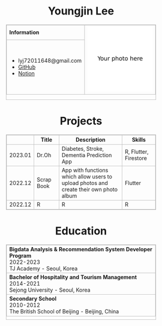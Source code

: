 <h1 align="center">Youngjin Lee</h1>
<table>
  <tbody>
    <tr>
      <td><b>Information</b></td>
      <td width="50%" rowspan="10">
        <img alt="Photo" src="./image.jpg" />
      </td>
    </tr>
    <tr>
      <td>
        <ul>
          <li>lyj72011648@gmail.com</li>
          <li><a href="https://github.com/EthanYJLee">GitHub</a></li>
          <li><a href="https://www.notion.so/Home-9e3211a55b694442acbea0113d3cec57">Notion</a></li>
        </ul>
      </td>
    </tr>
    <!-- <tr>
      <td><b>Skills</b></td>
      </td>
    </tr>
    <tr>
      <td>
        <ul>
          <li>JAVA, dddddd</li>
          </ul>
      </td>
    </tr> -->
    
    
  </tbody>
</table>

<h1 align="center">Projects</h1>

|| Title | Description | Skills | 
|-----| ------------ | ------------- | ------------- |
| 2023.01 | Dr.Oh | Diabetes, Stroke, Dementia Prediction App | R, Flutter, Firestore |
| 2022.12 | Scrap Book | App with functions which allow users to upload photos and create their own photo album | Flutter |
| 2022.12 | R | R | R |
| 2022.11 | Hoping | Website using Spring Boot with previous JSP & MVC project (Boot Camp) | Spring Boot, MySQL |
| 2022.11 | Boot Camp | Hospitality Peer-To-Peer platform which connects Guests and Hosts | JSP, MVC Pattern, MySQL |
| 2022.10 | Noon | Kiosk, App, Customer Management System for Coffee Shop using Window Builder | Java, Swing, MySQL |



<h1 align="center">Education</h1>
<table>
  <tr>
    <td>
      <!-- <i></i><br /> -->
      <b>Bigdata Analysis & Recommendation System Developer Program</b> 
      <br>2022-2023<br />
      TJ Academy - Seoul, Korea<br />
    </td>
  </tr>
  <tr>
    <td>
      <b>Bachelor of Hospitality and Tourism Management</b> <br>2014-2021<br />
      Sejong University - Seoul, Korea<br />
    </td>
  </tr>
  <tr>
    <td>
      <b>Secondary School</b> <br>2010-2012<br />
      The British School of Beijing - Beijing, China<br />
    </td>
  </tr>
</table>

<style>
  table, th, td {
    border: 1px solid #bcbcbc;
  }
  table {
    width: 400px;
    height: 200px;
    margin-left: auto;
    margin-right: auto;
  }
</style>